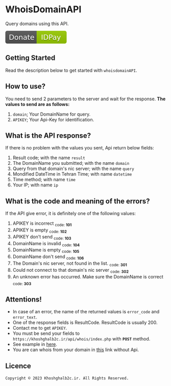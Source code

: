 # WhoisDomainAPI
Query domains using this API.

[![Donate](DonateIDPay.svg)](https://idpay.ir/khoshghalb2c/)
## Getting Started
Read the description below to get started with `whoisdomainAPI`.

## How to use?
You need to send 2 parameters to the server and wait for the response.
**The values to send are as follows:**
1. `domain`; Your DomainName for query.
2. `APIKEY`; Your Api-Key for identification.

## What is the API response?
If there is no problem with the values you sent, Api return below fields:
1. Result code; with the name `result`
2. The DomainName you submitted; with the name `domain`
3. Query from that domain's nic server; with the name `query`
4. Mondified DateTime in Tehran Time; with name `datetime`
5. Time method; with name `time`
6. Your IP; with name `ip`

## What is the code and meaning of the errors?
If the API give error, it is definitely one of the following values:
1. APIKEY is incorrect <sub>code: **101**</sub>
2. APIKEY is empty <sub>code: **102**</sub>
3. APIKEY don't send <sub>code: **103**</sub>
4. DomainName is invalid <sub>code: **104**</sub>
5. DomainName is empty <sub>code: **105**</sub>
6. DomainName don't send <sub>code: **106**</sub>
7. The Domain's nic server, not found in the list. <sub>code: **301**</sub>
8. Could not connect to that domain's nic server <sub>code: **302**</sub>
9. An unknown error has occurred. Make sure the DomainName is correct  <sub>code: **303**</sub>

## Attentions!
- In case of an error, the name of the returned values is `error_code` and `error_text`.
- One of the response fields is ResultCode. ResultCode is usually 200.
- Contact me to get `APIKEY`.
- You must be send your fields to `https://khoshghalb2c.ir/api/whois/index.php` with **`POST`** method.
- See example in [here](example.html).
- You are can whois from your domain in [this](https://khoshghalb2c.ir/whois) link without Api.

## Licence
```
Copyright © 2023 Khoshghalb2c.ir. All Rights Reserved.
```
